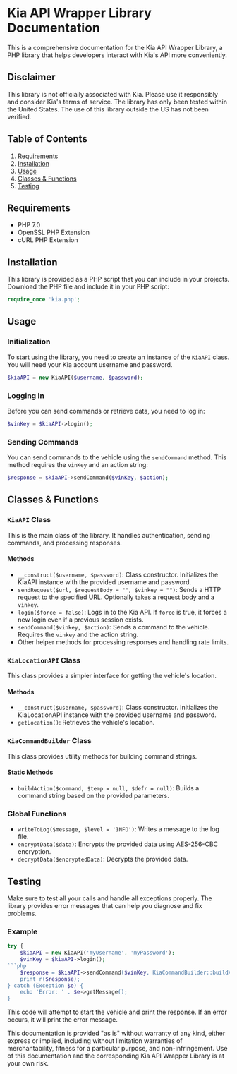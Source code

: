 # Kia API Wrapper Library Documentation

This is a comprehensive documentation for the Kia API Wrapper Library, a PHP library that helps developers interact with Kia's API more conveniently.

## Disclaimer

This library is not officially associated with Kia. Please use it responsibly and consider Kia's terms of service. The library has only been tested within the United States. The use of this library outside the US has not been verified.

## Table of Contents

1. [Requirements](#requirements)
2. [Installation](#installation)
3. [Usage](#usage)
4. [Classes & Functions](#classes-functions)
5. [Testing](#testing)

## Requirements

- PHP 7.0
- OpenSSL PHP Extension
- cURL PHP Extension

## Installation

This library is provided as a PHP script that you can include in your projects. Download the PHP file and include it in your PHP script:

```php
require_once 'kia.php';
```

## Usage

### Initialization

To start using the library, you need to create an instance of the `KiaAPI` class. You will need your Kia account username and password.

```php
$kiaAPI = new KiaAPI($username, $password);
```

### Logging In

Before you can send commands or retrieve data, you need to log in:

```php
$vinKey = $kiaAPI->login();
```

### Sending Commands

You can send commands to the vehicle using the `sendCommand` method. This method requires the `vinKey` and an action string:

```php
$response = $kiaAPI->sendCommand($vinKey, $action);
```

## Classes & Functions

### `KiaAPI` Class

This is the main class of the library. It handles authentication, sending commands, and processing responses.

#### Methods

- `__construct($username, $password)`: Class constructor. Initializes the KiaAPI instance with the provided username and password.
- `sendRequest($url, $requestBody = "", $vinkey = "")`: Sends a HTTP request to the specified URL. Optionally takes a request body and a `vinkey`.
- `login($force = false)`: Logs in to the Kia API. If `force` is true, it forces a new login even if a previous session exists.
- `sendCommand($vinkey, $action)`: Sends a command to the vehicle. Requires the `vinkey` and the action string.
- Other helper methods for processing responses and handling rate limits.

### `KiaLocationAPI` Class

This class provides a simpler interface for getting the vehicle's location.

#### Methods

- `__construct($username, $password)`: Class constructor. Initializes the KiaLocationAPI instance with the provided username and password.
- `getLocation()`: Retrieves the vehicle's location.

### `KiaCommandBuilder` Class

This class provides utility methods for building command strings.

#### Static Methods

- `buildAction($command, $temp = null, $defr = null)`: Builds a command string based on the provided parameters.

### Global Functions

- `writeToLog($message, $level = 'INFO')`: Writes a message to the log file.
- `encryptData($data)`: Encrypts the provided data using AES-256-CBC encryption.
- `decryptData($encryptedData)`: Decrypts the provided data.

## Testing

Make sure to test all your calls and handle all exceptions properly. The library provides error messages that can help you diagnose and fix problems.

### Example

```php
try {
    $kiaAPI = new KiaAPI('myUsername', 'myPassword');
    $vinKey = $kiaAPI->login();
```php
    $response = $kiaAPI->sendCommand($vinKey, KiaCommandBuilder::buildAction('start'));
    print_r($response);
} catch (Exception $e) {
    echo 'Error: ' . $e->getMessage();
}
```

This code will attempt to start the vehicle and print the response. If an error occurs, it will print the error message.


This documentation is provided "as is" without warranty of any kind, either express or implied, including without limitation warranties of merchantability, fitness for a particular purpose, and non-infringement. Use of this documentation and the corresponding Kia API Wrapper Library is at your own risk.
